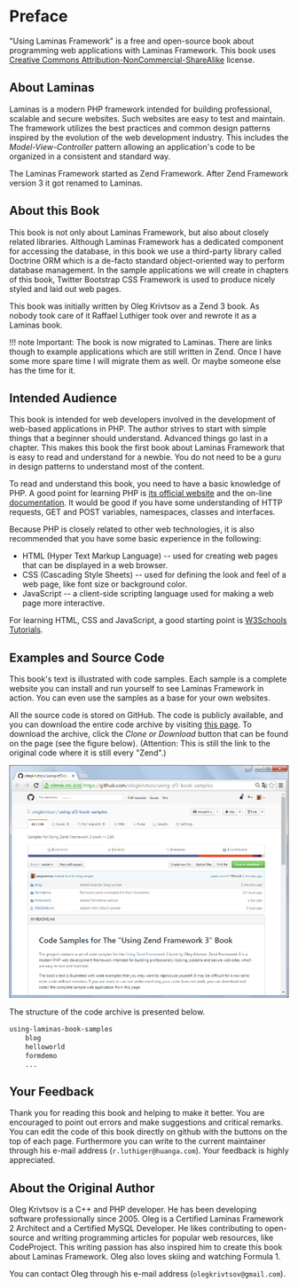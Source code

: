 # Preface

"Using Laminas Framework" is a free and open-source book about programming
web applications with Laminas Framework. This book uses [Creative Commons Attribution-NonCommercial-ShareAlike](https://creativecommons.org/licenses/by-nc-sa/4.0/) license.

## About Laminas

Laminas is a modern PHP framework
intended for building professional, scalable and secure websites.
Such websites are easy to test and maintain. The framework utilizes the best
practices and common design patterns inspired by the evolution of the web development
industry. This includes the *Model-View-Controller* pattern allowing an application's code to be organized in a consistent and standard way.

The Laminas Framework started as Zend Framework. After Zend Framework version 3 it got renamed to Laminas.

## About this Book

This book is not only about Laminas Framework, but also about closely related
libraries. Although Laminas Framework has a dedicated component for accessing the
database, in this book we use a third-party library called Doctrine ORM which is a de-facto
standard object-oriented way to perform database management. In the sample applications we will create in chapters of this
book, Twitter Bootstrap CSS Framework is used to produce nicely styled and laid out web pages.

This book was initially written by Oleg Krivtsov as a Zend 3 book. As nobody took care of it Raffael Luthiger took over and rewrote it as a Laminas book.

!!! note
    Important: The book is now migrated to Laminas. There are links though to example applications which are still written in Zend.
	Once I have some more spare time I will migrate them as well. Or maybe someone else has the time for it.

## Intended Audience

This book is intended for web developers involved in the development of web-based applications in PHP.
The author strives to start with simple things that a beginner should
understand. Advanced things go last in a chapter. This makes this book the first book about Laminas
Framework that is easy to read and understand for a newbie.
You do not need to be a guru in design patterns to understand most of the content.

To read and understand this book, you need to have a basic knowledge of PHP.
A good point for learning PHP is [its official website](http://php.net/) and the on-line
[documentation](http://php.net/docs.php). It would be good if you have some understanding of HTTP requests, GET and POST variables, namespaces, classes and interfaces.

Because PHP is closely related to other web technologies, it is also recommended that
you have some basic experience in the following:

 * HTML (Hyper Text Markup Language) -- used for creating web pages that
   can be displayed in a web browser.
 * CSS (Cascading Style Sheets) -- used for defining the look and feel
   of a web page, like font size or background color.
 * JavaScript -- a client-side scripting language used for making a web
   page more interactive.

For learning HTML, CSS and JavaScript, a good starting point is
[W3Schools Tutorials](http://www.w3schools.com/).

## Examples and Source Code

This book's text is illustrated with code samples. Each sample is a complete website you can install and run yourself to
see Laminas Framework in action. You can even use the samples as a base for your own websites.

All the source code is stored on GitHub. The code is publicly available, and you can download the entire code
archive by visiting [this page](https://github.com/olegkrivtsov/using-laminas-book-samples).
To download the archive, click the *Clone or Download* button that can be found on the page
(see the figure below). (Attention: This is still the link to the original code where it is still every "Zend".)

![Samples can be downloaded from GitHub](images/preface/samples_on_github.png)

The structure of the code archive is presented below.

~~~text
using-laminas-book-samples
	blog
	helloworld
	formdemo
	...
~~~

## Your Feedback

Thank you for reading this book and helping to make it better. You are encouraged to point out errors and
make suggestions and critical remarks. You can edit the code of this book directly on github with the buttons
on the top of each page. Furthermore you can write to the current maintainer through his e-mail address
(`r.luthiger@huanga.com`). Your feedback is highly appreciated.

## About the Original Author

Oleg Krivtsov is a C++ and PHP developer. He has been developing software professionally
since 2005. Oleg is a Certified Laminas Framework 2 Architect
and a Certified MySQL Developer. He likes contributing to open-source and writing programming articles for
popular web resources, like CodeProject. This writing passion has also inspired him to create this book
about Laminas Framework. Oleg also loves skiing and watching Formula 1.

You can contact Oleg through his e-mail address (`olegkrivtsov@gmail.com`).
